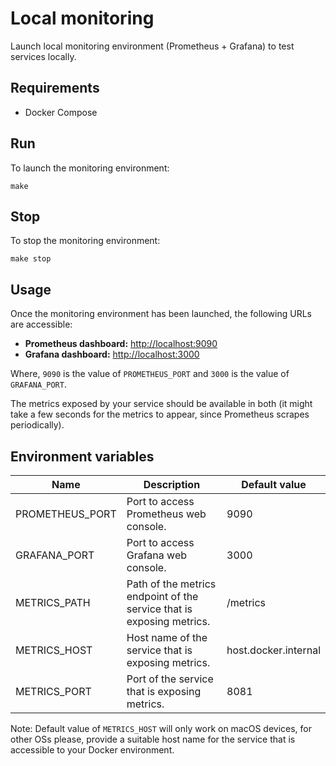 # Local monitoring
Launch local monitoring environment (Prometheus + Grafana) to test services locally.

## Requirements
- Docker Compose

## Run
To launch the monitoring environment:

    make

## Stop
To stop the monitoring environment:

    make stop

## Usage
Once the monitoring environment has been launched, the following URLs are accessible:
- **Prometheus dashboard:** [http://localhost:9090](http://localhost:9090)
- **Grafana dashboard:** [http://localhost:3000](http://localhost:3000)

Where, `9090` is the value of `PROMETHEUS_PORT` and `3000` is the value of `GRAFANA_PORT`.

The metrics exposed by your service should be available in both (it might take a few seconds for the metrics to appear, since Prometheus scrapes periodically).

## Environment variables
| Name | Description | Default value |
| --- | --- | --- |
| PROMETHEUS_PORT | Port to access Prometheus web console. | 9090 |
| GRAFANA_PORT | Port to access Grafana web console. | 3000 |
| METRICS_PATH | Path of the metrics endpoint of the service that is exposing metrics. | /metrics |
| METRICS_HOST | Host name of the service that is exposing metrics. | host.docker.internal |
| METRICS_PORT | Port of the service that is exposing metrics. | 8081 |

Note: Default value of `METRICS_HOST` will only work on macOS devices, for other OSs please, provide a suitable host name for the service that is accessible to your Docker environment.
